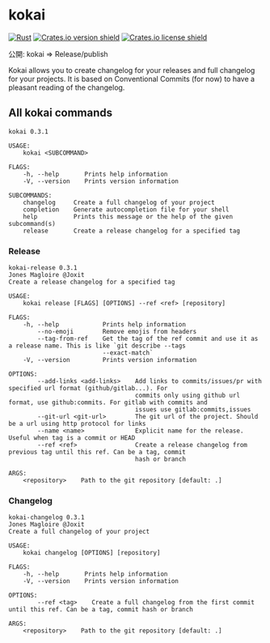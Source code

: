 # kokai

[![Rust](https://github.com/Joxit/kokai/workflows/Rust/badge.svg)](https://github.com/Joxit/kokai/actions?query=workflow%3ARust)
[![Crates.io version shield](https://img.shields.io/crates/v/kokai.svg)](https://crates.io/crates/kokai)
[![Crates.io license shield](https://img.shields.io/crates/l/kokai.svg)](https://crates.io/crates/kokai)


公開: kokai => Release/publish

Kokai allows you to create changelog for your releases and full changelog for your projects. It is based on Conventional Commits (for now) to have a pleasant reading of the changelog.

## All kokai commands

```
kokai 0.3.1

USAGE:
    kokai <SUBCOMMAND>

FLAGS:
    -h, --help       Prints help information
    -V, --version    Prints version information

SUBCOMMANDS:
    changelog     Create a full changelog of your project
    completion    Generate autocompletion file for your shell
    help          Prints this message or the help of the given subcommand(s)
    release       Create a release changelog for a specified tag

```

### Release

```
kokai-release 0.3.1
Jones Magloire @Joxit
Create a release changelog for a specified tag

USAGE:
    kokai release [FLAGS] [OPTIONS] --ref <ref> [repository]

FLAGS:
    -h, --help            Prints help information
        --no-emoji        Remove emojis from headers
        --tag-from-ref    Get the tag of the ref commit and use it as a release name. This is like `git describe --tags
                          --exact-match`
    -V, --version         Prints version information

OPTIONS:
        --add-links <add-links>    Add links to commits/issues/pr with specified url format (github/gitlab...). For
                                   commits only using github url format, use github:commits. For gitlab with commits and
                                   issues use gitlab:commits,issues
        --git-url <git-url>        The git url of the project. Should be a url using http protocol for links
        --name <name>              Explicit name for the release. Useful when tag is a commit or HEAD
        --ref <ref>                Create a release changelog from previous tag until this ref. Can be a tag, commit
                                   hash or branch

ARGS:
    <repository>    Path to the git repository [default: .]
```

### Changelog

```
kokai-changelog 0.3.1
Jones Magloire @Joxit
Create a full changelog of your project

USAGE:
    kokai changelog [OPTIONS] [repository]

FLAGS:
    -h, --help       Prints help information
    -V, --version    Prints version information

OPTIONS:
        --ref <tag>    Create a full changelog from the first commit until this ref. Can be a tag, commit hash or branch

ARGS:
    <repository>    Path to the git repository [default: .]
```